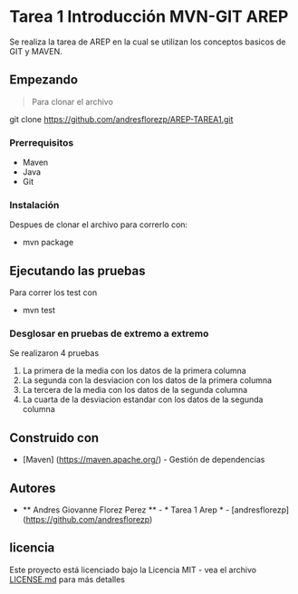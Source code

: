 # Tarea 1 Introducción MVN-GIT AREP

Se realiza la tarea de AREP en la cual se utilizan los conceptos basicos de GIT y MAVEN.

## Empezando

>Para clonar el archivo 

git clone https://github.com/andresflorezp/AREP-TAREA1.git

>
### Prerrequisitos
* Maven
* Java
* Git



### Instalación

Despues de clonar el archivo para correrlo con:
* mvn package





## Ejecutando las pruebas

Para correr los test con
* mvn test

### Desglosar en pruebas de extremo a extremo

Se realizaron 4 pruebas

1) La primera de la media con los datos de la primera columna
2)  La segunda con la desviacion con los datos de la primera columna
3) La tercera de la media con los datos de la segunda columna
4) La cuarta de la desviacion estandar con los datos de la segunda columna




## Construido con

* [Maven] (https://maven.apache.org/) - Gestión de dependencias




## Autores

* ** Andres Giovanne Florez Perez ** - * Tarea 1 Arep * - [andresflorezp] (https://github.com/andresflorezp)
<!--
Consulte también la lista de [colaboradores] (https://github.com/your/project/contributors) que participaron en este proyecto.-->

## licencia

Este proyecto está licenciado bajo la Licencia MIT - vea el archivo [LICENSE.md](LICENSE.md) para más detalles
<!--
## Agradecimientos

* Hat tip a cualquiera cuyo código haya sido utilizado.
* Inspiración
* etc
-->
